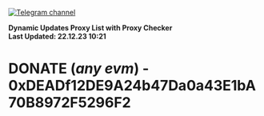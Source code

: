 [![Telegram channel](https://img.shields.io/endpoint?url=https://runkit.io/damiankrawczyk/telegram-badge/branches/master?url=https://t.me/n4z4v0d)](https://t.me/n4z4v0d) 

**Dynamic Updates Proxy List with Proxy Checker**  
**Last Updated: 22.12.23 10:21**

# DONATE (_any evm_) - 0xDEADf12DE9A24b47Da0a43E1bA70B8972F5296F2
